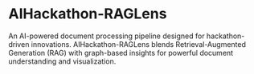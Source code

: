 # AIHackathon-RAGLens
An AI-powered document processing pipeline designed for hackathon-driven innovations. AIHackathon-RAGLens blends Retrieval-Augmented Generation (RAG) with graph-based insights for powerful document understanding and visualization.
